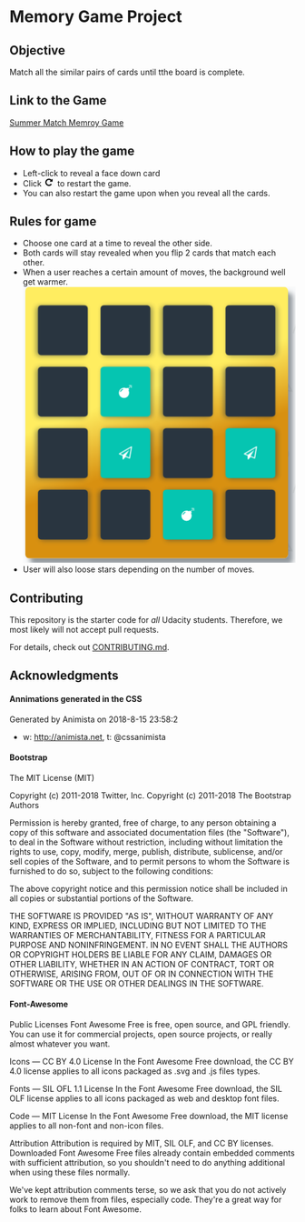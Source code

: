 # Memory Game Project

## Objective
Match all the similar pairs of cards until tthe board is complete.

## Link to the Game
[Summer Match Memroy Game](https://github.com/DJProduction/Summer-Card-Match-Game/blob/master/index.html)

## How to play the game 
* Left-click to reveal a face down card
* Click  ![alt text](https://github.com/DJProduction/Summer-Card-Match-Game/blob/master/img/Screen%20Shot%202018-08-29%20at%2011.19.45%20PM.png?raw=true "Restart Icon") to restart the game.
* You can also restart the game upon when you reveal all the cards.

## Rules for game
* Choose one card at a time to reveal the other side. 
* Both cards will stay revealed when you flip 2 cards that match each other.
* When a user reaches a certain amount of moves, the background well get warmer.
![alt text](https://github.com/DJProduction/Summer-Card-Match-Game/blob/master/img/card_deck_2_stars.png?raw=true "Deck Background")
* User will also loose stars depending on the number of moves.

## Contributing

This repository is the starter code for _all_ Udacity students. Therefore, we most likely will not accept pull requests.

For details, check out [CONTRIBUTING.md](CONTRIBUTING.md).

## Acknowledgments

#### Annimations generated in the CSS
 Generated by Animista on 2018-8-15 23:58:2
 * w: http://animista.net, t: @cssanimista

#### Bootstrap

The MIT License (MIT)

Copyright (c) 2011-2018 Twitter, Inc.
Copyright (c) 2011-2018 The Bootstrap Authors

Permission is hereby granted, free of charge, to any person obtaining a copy
of this software and associated documentation files (the "Software"), to deal
in the Software without restriction, including without limitation the rights
to use, copy, modify, merge, publish, distribute, sublicense, and/or sell
copies of the Software, and to permit persons to whom the Software is
furnished to do so, subject to the following conditions:

The above copyright notice and this permission notice shall be included in
all copies or substantial portions of the Software.

THE SOFTWARE IS PROVIDED "AS IS", WITHOUT WARRANTY OF ANY KIND, EXPRESS OR
IMPLIED, INCLUDING BUT NOT LIMITED TO THE WARRANTIES OF MERCHANTABILITY,
FITNESS FOR A PARTICULAR PURPOSE AND NONINFRINGEMENT. IN NO EVENT SHALL THE
AUTHORS OR COPYRIGHT HOLDERS BE LIABLE FOR ANY CLAIM, DAMAGES OR OTHER
LIABILITY, WHETHER IN AN ACTION OF CONTRACT, TORT OR OTHERWISE, ARISING FROM,
OUT OF OR IN CONNECTION WITH THE SOFTWARE OR THE USE OR OTHER DEALINGS IN
THE SOFTWARE.

#### Font-Awesome
Public Licenses
Font Awesome Free is free, open source, and GPL friendly. You can use it for commercial projects, open source projects, or really almost whatever you want.

Icons — CC BY 4.0 License
In the Font Awesome Free download, the CC BY 4.0 license applies to all icons packaged as .svg and .js files types.

Fonts — SIL OFL 1.1 License
In the Font Awesome Free download, the SIL OLF license applies to all icons packaged as web and desktop font files.

Code — MIT License
In the Font Awesome Free download, the MIT license applies to all non-font and non-icon files.

Attribution
Attribution is required by MIT, SIL OLF, and CC BY licenses. Downloaded Font Awesome Free files already contain embedded comments with sufficient attribution, so you shouldn't need to do anything additional when using these files normally.

We've kept attribution comments terse, so we ask that you do not actively work to remove them from files, especially code. They're a great way for folks to learn about Font Awesome.

